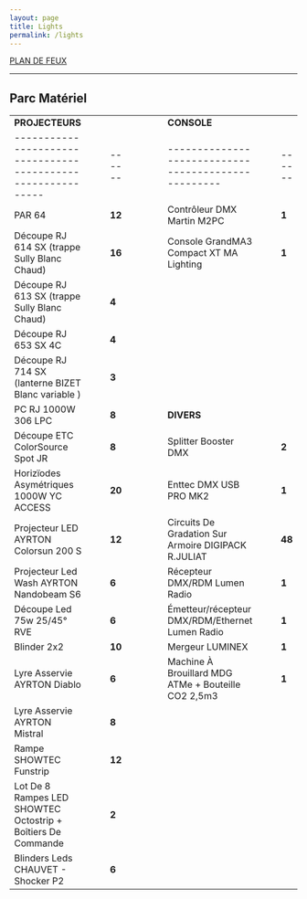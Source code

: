 ```yaml
---
layout: page
title: Lights
permalink: /lights
---
```


[PLAN DE FEUX](/assets/pdf/LCL_Plan_de_feu_2024_2025.pdf)

---

## Parc Matériel

|                                                              |     |     |        |     |     |     |     |                                                     |     |     |        |
| ------------------------------------------------------------ | --- | --- | ------ | --- | --- | --- | --- | --------------------------------------------------- | --- | --- | ------ |
| **PROJECTEURS**                                              |     |     |        |     |     |     |     | **CONSOLE**                                         |     |     |        |
| ------------------------------------------------------------ |     |     | ------ |     |     |     |     | --------------------------------------------------- |     |     | ------ |
| PAR 64                                                       |     |     | **12** |     |     |     |     | Contrôleur DMX Martin M2PC                          |     |     | **1**  |
| Découpe RJ 614 SX (trappe Sully Blanc Chaud)                 |     |     | **16** |     |     |     |     | Console GrandMA3 Compact XT MA Lighting             |     |     | **1**  |
| Découpe RJ 613 SX (trappe Sully Blanc Chaud)                 |     |     | **4**  |     |     |     |     |                                                     |     |     |        |
| Découpe RJ 653 SX 4C                                         |     |     | **4**  |     |     |     |     |                                                     |     |     |        |
| Découpe RJ 714 SX (lanterne BIZET Blanc variable )           |     |     | **3**  |     |     |     |     |                                                     |     |     |        |
| PC RJ 1000W 306 LPC                                          |     |     | **8**  |     |     |     |     | **DIVERS**                                          |     |     |        |
| Découpe ETC ColorSource Spot JR                              |     |     | **8**  |     |     |     |     | Splitter Booster DMX                                |     |     | **2**  |
| Horizïodes Asymétriques 1000W YC ACCESS                      |     |     | **20** |     |     |     |     | Enttec DMX USB PRO MK2                              |     |     | **1**  |
| Projecteur LED AYRTON Colorsun 200 S                         |     |     | **12** |     |     |     |     | Circuits De Gradation Sur Armoire DIGIPACK R.JULIAT |     |     | **48** |
| Projecteur Led Wash AYRTON Nandobeam S6                      |     |     | **6**  |     |     |     |     | Récepteur DMX/RDM Lumen Radio                       |     |     | **1**  |
| Découpe Led 75w 25/45° RVE                                   |     |     | **6**  |     |     |     |     | Émetteur/récepteur DMX/RDM/Ethernet Lumen Radio     |     |     | **1**  |
| Blinder 2x2                                                  |     |     | **10** |     |     |     |     | Mergeur LUMINEX                                     |     |     | **1**  |
| Lyre Asservie AYRTON Diablo                                  |     |     | **6**  |     |     |     |     | Machine À Brouillard MDG ATMe + Bouteille CO2 2,5m3 |     |     | **1**  |
| Lyre Asservie AYRTON Mistral                                 |     |     | **8**  |     |     |     |     |                                                     |     |     |        |
| Rampe SHOWTEC Funstrip                                       |     |     | **12** |     |     |     |     |                                                     |     |     |        |
| Lot De 8 Rampes LED SHOWTEC Octostrip + Boîtiers De Commande |     |     | **2**  |     |     |     |     |                                                     |     |     |        |
| Blinders Leds CHAUVET - Shocker P2                           |     |     | **6**  |     |     |     |     |                                                     |     |     |        |
 
